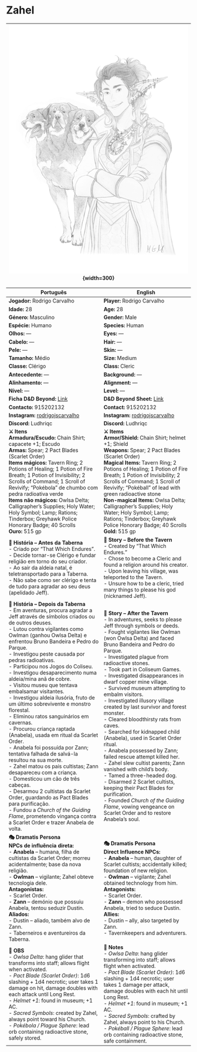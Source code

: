 # Zahel

| ![pc_zahel](../../../assets/pc/pc_zahel.png){width=300} |
| ------------------------ |

| Português | English |
| --------- | ------- |
| **Jogador:** Rodrigo Carvalho | **Player:** Rodrigo Carvalho |
| **Idade:** 28 | **Age:** 28 |
| **Género:** Masculino | **Gender:** Male |
| **Espécie:** Humano | **Species:** Human |
| **Olhos:** — | **Eyes:** — |
| **Cabelo:** — | **Hair:** — |
| **Pele:** — | **Skin:** — |
| **Tamanho:** Médio | **Size:** Medium |
| **Classe:** Clérigo | **Class:** Cleric |
| **Antecedente:** — | **Background:** — |
| **Alinhamento:** — | **Alignment:** — |
| **Nível:** — | **Level:** — |
| **Ficha D&D Beyond:** [Link](https://www.dndbeyond.com/characters/145801675/Ctv1cd) | **D&D Beyond Sheet:** [Link](https://www.dndbeyond.com/characters/145801675/Ctv1cd) |
| **Contacto:** 915202132 | **Contact:** 915202132 |
| **Instagram:** [rodrigojscarvalho](https://www.instagram.com/rodrigojscarvalho?igsh=MXM1NXZrcjQzMGg3Nw==) | **Instagram:** [rodrigojscarvalho](https://www.instagram.com/rodrigojscarvalho?igsh=MXM1NXZrcjQzMGg3Nw==) |
| **Discord:** Ludhriqc | **Discord:** Ludhriqc |
| **⚔️ Itens**<br>**Armadura/Escudo:** Chain Shirt; capacete +1; Escudo<br>**Armas:** Spear; 2 Pact Blades (Scarlet Order)<br>**Items mágicos:** Tavern Ring; 2 Potions of Healing; 1 Potion of Fire Breath; 1 Potion of Invisibility; 2 Scrolls of Command; 1 Scroll of Revivify; “Pokébola” de chumbo com pedra radioativa verde<br>**Items não mágicos:** Owlsa Delta; Calligrapher’s Supplies; Holy Water; Holy Symbol; Lamp; Rations; Tinderbox; Greyhawk Police Honorary Badge; 40 Scrolls<br>**Ouro:** 515 gp | **⚔️ Items**<br>**Armor/Shield:** Chain Shirt; helmet +1; Shield<br>**Weapons:** Spear; 2 Pact Blades (Scarlet Order)<br>**Magical Items:** Tavern Ring; 2 Potions of Healing; 1 Potion of Fire Breath; 1 Potion of Invisibility; 2 Scrolls of Command; 1 Scroll of Revivify; “Pokéball” of lead with green radioactive stone<br>**Non-magical Items:** Owlsa Delta; Calligrapher’s Supplies; Holy Water; Holy Symbol; Lamp; Rations; Tinderbox; Greyhawk Police Honorary Badge; 40 Scrolls<br>**Gold:** 515 gp |
| **📖 História – Antes da Taberna**<br>- Criado por “That Which Endures”.<br>- Decide tornar-se Clérigo e fundar religião em torno do seu criador.<br>- Ao sair da aldeia natal, é teletransportado para a Taberna.<br>- Não sabe como ser clérigo e tenta de tudo para agradar ao seu deus (apelidado Jeff). | **📖 Story – Before the Tavern**<br>- Created by “That Which Endures.”<br>- Chose to become a Cleric and found a religion around his creator.<br>- Upon leaving his village, was teleported to the Tavern.<br>- Unsure how to be a cleric, tried many things to please his god (nicknamed Jeff). |
| **📖 História – Depois da Taberna**<br>- Em aventuras, procura agradar a Jeff através de símbolos criados ou de outros deuses.<br>- Lutou contra vigilantes como Owlman (ganhou Owlsa Delta) e enfrentou Bruno Bandeira e Pedro do Parque.<br>- Investigou peste causada por pedras radioativas.<br>- Participou nos Jogos do Coliseu.<br>- Investigou desaparecimento numa aldeia/mina anã de cobre.<br>- Visitou museu que tentava embalsamar visitantes.<br>- Investigou aldeia ilusória, fruto de um último sobrevivente e monstro florestal.<br>- Eliminou ratos sanguinários em cavernas.<br>- Procurou criança raptada (Anabela), usada em ritual da Scarlet Order.<br>- Anabela foi possuída por Zann; tentativa falhada de salvá-la resultou na sua morte.<br>- Zahel matou os pais cultistas; Zann desapareceu com a criança.<br>- Domesticou um cão de três cabeças.<br>- Desarmou 2 cultistas da Scarlet Order, guardando as Pact Blades para purificação.<br>- Fundou a *Church of the Guiding Flame*, prometendo vingança contra a Scarlet Order e trazer Anabela de volta. | **📖 Story – After the Tavern**<br>- In adventures, seeks to please Jeff through symbols or deeds.<br>- Fought vigilantes like Owlman (won Owlsa Delta) and faced Bruno Bandeira and Pedro do Parque.<br>- Investigated plague from radioactive stones.<br>- Took part in Coliseum Games.<br>- Investigated disappearances in dwarf copper mine village.<br>- Survived museum attempting to embalm visitors.<br>- Investigated illusory village created by last survivor and forest monster.<br>- Cleared bloodthirsty rats from caves.<br>- Searched for kidnapped child (Anabela), used in Scarlet Order ritual.<br>- Anabela possessed by Zann; failed rescue attempt killed her.<br>- Zahel slew cultist parents; Zann vanished with child’s body.<br>- Tamed a three-headed dog.<br>- Disarmed 2 Scarlet cultists, keeping their Pact Blades for purification.<br>- Founded *Church of the Guiding Flame*, vowing vengeance on Scarlet Order and to restore Anabela’s soul. |
| **🎭 Dramatis Persona**<br>**NPCs de influência direta:**<br>- **Anabela** – humana, filha de cultistas da Scarlet Order; morreu acidentalmente; base da nova religião.<br>- **Owlman** – vigilante; Zahel obteve tecnologia dele.<br>**Antagonistas:**<br>- Scarlet Order.<br>- **Zann** – demónio que possuiu Anabela, tentou seduzir Dustin.<br>**Aliados:**<br>- Dustin – aliado, também alvo de Zann.<br>- Taberneiros e aventureiros da Taberna. | **🎭 Dramatis Persona**<br>**Direct Influence NPCs:**<br>- **Anabela** – human, daughter of Scarlet cultists; accidentally killed; foundation of new religion.<br>- **Owlman** – vigilante; Zahel obtained technology from him.<br>**Antagonists:**<br>- Scarlet Order.<br>- **Zann** – demon who possessed Anabela, tried to seduce Dustin.<br>**Allies:**<br>- Dustin – ally, also targeted by Zann.<br>- Tavernkeepers and adventurers. |
| **🔮 OBS**<br>- *Owlsa Delta*: hang glider that transforms into staff; allows flight when activated.<br>- *Pact Blade (Scarlet Order)*: 1d6 slashing + 1d4 necrotic; user takes 1 damage on hit, damage doubles with each attack until Long Rest.<br>- *Helmet +1*: found in museum; +1 AC.<br>- *Sacred Symbols*: created by Zahel, always point toward his Church.<br>- *Pokébola / Plague Sphere*: lead orb containing radioactive stone, safely stored. | **🔮 Notes**<br>- *Owlsa Delta*: hang glider transforming into staff; allows flight when activated.<br>- *Pact Blade (Scarlet Order)*: 1d6 slashing + 1d4 necrotic; user takes 1 damage per attack, damage doubles with each hit until Long Rest.<br>- *Helmet +1*: found in museum; +1 AC.<br>- *Sacred Symbols*: crafted by Zahel, always point to his Church.<br>- *Pokéball / Plague Sphere*: lead orb containing radioactive stone, safe containment. |
